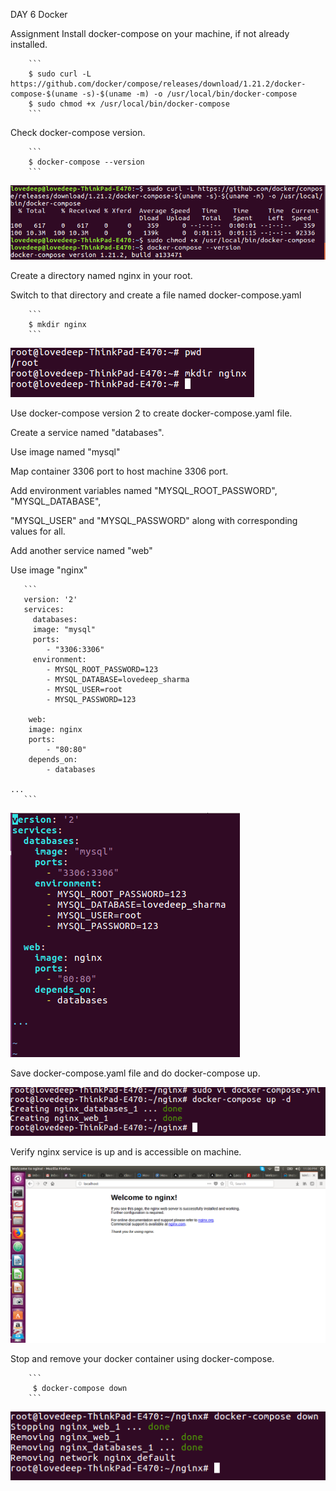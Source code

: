 DAY 6 Docker

Assignment
Install docker-compose on your machine, if not already installed.

        ```
        $ sudo curl -L https://github.com/docker/compose/releases/download/1.21.2/docker-compose-$(uname -s)-$(uname -m) -o /usr/local/bin/docker-compose
        $ sudo chmod +x /usr/local/bin/docker-compose
        ```

Check docker-compose version.

        ```
        $ docker-compose --version
        ```
![docker version](https://github.com/lovedeepsh/Docker_Assignment/blob/master/Docker-day6-images/Docker-version.png)

Create a directory named nginx in your root.

Switch to that directory and create a file named docker-compose.yaml

        ```
        $ mkdir nginx
        ```
![nginx created](https://github.com/lovedeepsh/Docker_Assignment/blob/master/Docker-day6-images/nginxcreated.png)


Use docker-compose version 2 to create docker-compose.yaml file.

Create a service named "databases".

Use image named "mysql"

Map container 3306 port to host machine 3306 port.

Add environment variables named "MYSQL_ROOT_PASSWORD", "MYSQL_DATABASE", 

"MYSQL_USER" and "MYSQL_PASSWORD" along with corresponding values for all.

Add another service named "web"

Use image "nginx"


       ```
       version: '2'
       services:
         databases:
         image: "mysql"
         ports:
            - "3306:3306"
         environment:
            - MYSQL_ROOT_PASSWORD=123
            - MYSQL_DATABASE=lovedeep_sharma
            - MYSQL_USER=root
            - MYSQL_PASSWORD=123

        web:
        image: nginx
        ports:
            - "80:80"
        depends_on:
            - databases

    ...
       ```

![docker-compose-file](https://github.com/lovedeepsh/Docker_Assignment/blob/master/Docker-day6-images/docker-compose-file.png)

Save docker-compose.yaml file and do docker-compose up.

![docker-compose-up](https://github.com/lovedeepsh/Docker_Assignment/blob/master/Docker-day6-images/Docker-compose-up.png)

Verify nginx service is up and is accessible on machine.

![nginx-verification](https://github.com/lovedeepsh/Docker_Assignment/blob/master/Docker-day6-images/nginx.png)

Stop and remove your docker container using docker-compose.

        ```
         $ docker-compose down
        ```

![docker-compose-down](https://github.com/lovedeepsh/Docker_Assignment/blob/master/Docker-day6-images/docker-compose-down.png)
